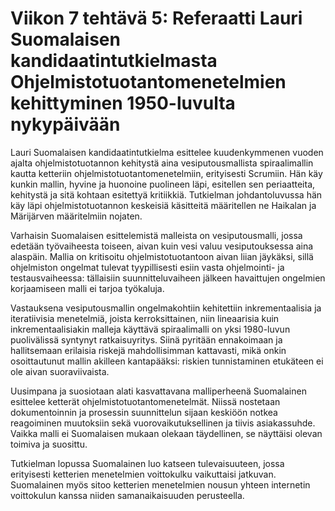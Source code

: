 # Viikon 7 tehtävä 5: Referaatti Lauri Suomalaisen kandidaatintutkielmasta Ohjelmistotuotantomenetelmien kehittyminen 1950-luvulta nykypäivään

Lauri Suomalaisen kandidaatintutkielma esittelee kuudenkymmenen vuoden ajalta ohjelmistotuotannon kehitystä aina vesiputousmallista spiraalimallin kautta ketteriin ohjelmistotuotantomenetelmiin, erityisesti Scrumiin. Hän käy kunkin mallin, hyvine ja huonoine puolineen läpi, esitellen sen periaatteita, kehitystä ja sitä kohtaan esitettyä kritiikkiä. Tutkielman johdantoluvussa hän käy läpi ohjelmistotuotannon keskeisiä käsitteitä määritellen ne Haikalan ja Märijärven määritelmiin nojaten.

Varhaisin Suomalaisen esittelemistä malleista on vesiputousmalli, jossa edetään työvaiheesta toiseen, aivan kuin vesi valuu vesiputouksessa aina alaspäin. Mallia on kritisoitu ohjelmistotuotantoon aivan liian jäykäksi, sillä ohjelmiston ongelmat tulevat tyypillisesti esiin vasta ohjelmointi- ja testausvaiheessa: tällaisiin suunnitteluvaiheen jälkeen havaittujen ongelmien korjaamiseen malli ei tarjoa työkaluja.

Vastauksena vesiputousmallin ongelmakohtiin kehitettiin inkrementaalisia ja iteratiivisia menetelmiä, joista kerroksittainen, niin lineaarisia kuin inkrementaalisiakin malleja käyttävä spiraalimalli on yksi 1980-luvun puolivälissä syntynyt ratkaisuyritys. Siinä pyritään ennakoimaan ja hallitsemaan erilaisia riskejä mahdollisimman kattavasti, mikä onkin osoittautunut mallin akilleen kantapääksi: riskien tunnistaminen etukäteen ei ole aivan suoraviivaista.

Uusimpana ja suosiotaan alati kasvattavana malliperheenä Suomalainen esittelee ketterät ohjelmistotuotantomenetelmät. Niissä nostetaan dokumentoinnin ja prosessin suunnittelun sijaan keskiöön notkea reagoiminen muutoksiin sekä vuorovaikutuksellinen ja tiivis asiakassuhde. Vaikka malli ei Suomalaisen mukaan olekaan täydellinen, se näyttäisi olevan toimiva ja suosittu.

Tutkielman lopussa Suomalainen luo katseen tulevaisuuteen, jossa erityisesti ketterien menetelmien voittokulku vaikuttaisi jatkuvan. Suomalainen myös sitoo ketterien menetelmien nousun yhteen internetin voittokulun kanssa niiden samanaikaisuuden perusteella.
